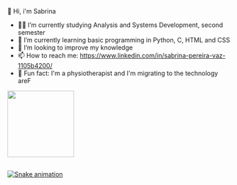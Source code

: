 ##
👋 Hi, i'm Sabrina 

- 👩‍🦰 I’m currently studying Analysis and Systems Development, second semester
- 📖 I’m currently learning basic programming in Python, C, HTML and CSS
- 🎯 I’m looking to improve my knowledge
- 📫 How to reach me: https://www.linkedin.com/in/sabrina-pereira-vaz-1105b4200/
- 💎 Fun fact: I'm a physiotherapist and I'm migrating to the technology areF

<div>
  <a href="https://github.com/SabrinaPVaz">
  <img height="150em" src="https://github-readme-stats.vercel.app/api?username=SabrinaPVaz&show_icons=true&theme=dracula&include_all_commits=true&count_private=true"/
</div>
 
 ## 

![Snake animation](https://github.com/SabrinaPVaz/SabrinaPVaz/blob/output/github-contribution-grid-snake.svg)

